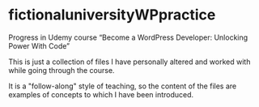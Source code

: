 # fictionaluniversityWPpractice
Progress in Udemy course “Become a WordPress Developer: Unlocking Power With Code” 

This is just a collection of files I have personally altered and worked with while going through the course.

It is a "follow-along" style of teaching, so the content of the files are examples of concepts to which I have been introduced.
